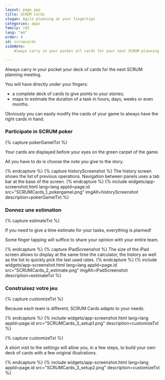 ```yaml
---
layout: page_app
title: SCRUM Cards
slogan: Agile planning at your fingertips
categories: apps
family: iOS
lang: "en"
order: 4
id: scrumcards
sideNote:
    Always carry in your pocket all cards for your next SCRUM planning meeting.

---
```


Always carry in your pocket your deck of cards for the next SCRUM planning meeting.

You will have directly under your fingers:

- a complete deck of cards to give points to your stories;
- maps to estimate the duration of a task in hours, days, weeks or even months.

Obviously you can easily modify the cards of your game to always have the right cards in hand.

### Participate in SCRUM poker

{% capture pokerGamelTxt %}

Your cards are displayed before your eyes on the green carpet of the game.

All you have to do is choose the note you give to the story.

{% endcapture %}
{% capture historyScreenshot %}
The history screen shows the list of previous operations.
Navigation between panels uses a tab bar at the base of the screen.
{% endcapture %}
{% include widgets/app-screenshot.html 
        lang=lang 
        appId=page.id 
        src="SCRUMCards_1_pokergamel.png" imgAlt=historyScreenshot
        description=pokerGamelTxt %}

### Donnez une estimation

{% capture estimateTxt %}

If you need to give a time estimate for your tasks, everything is planned!

Some finger tapping will suffice to share your opinion with your entire team.

{% endcapture %}
{% capture iPadScreenshot %}
The size of the iPad screen allows to display at the same time the calculator, 
the history as well as the list to quickly pick the last used rates.
{% endcapture %}
{% include widgets/app-screenshot.html 
        lang=lang 
        appId=page.id 
        src="SCRUMCards_2_estimate.png" imgAlt=iPadScreenshot
        description=estimateTxt %}


### Construisez votre jeu

{% capture customizeTxt %}

Because each team is different, SCRUM Cards adapts to your needs.

{% endcapture %}
{% include widgets/app-screenshot.html 
        lang=lang 
        appId=page.id 
        src="SCRUMCards_3_setup1.png"
        description=customizeTxt %}


{% capture customizeTxt %}

A short visit to the settings will allow you, in a few steps, 
to build your own deck of cards with a few original illustrations.

{% endcapture %}
{% include widgets/app-screenshot.html 
        lang=lang 
        appId=page.id 
        src="SCRUMCards_3_setup2.png"
        description=customizeTxt %}

